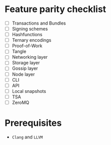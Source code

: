 # Feature parity checklist

- [ ] Transactions and Bundles
- [ ] Signing schemes
- [ ] Hashfunctions
- [ ] Ternary encodings
- [ ] Proof-of-Work
- [ ] Tangle
- [ ] Networking layer
- [ ] Storage layer
- [ ] Gossip layer
- [ ] Node layer
- [ ] CLI
- [ ] API
- [ ] Local snapshots
- [ ] TSA
- [ ] ZeroMQ

# Prerequisites
  - `Clang` and `LLVM`
